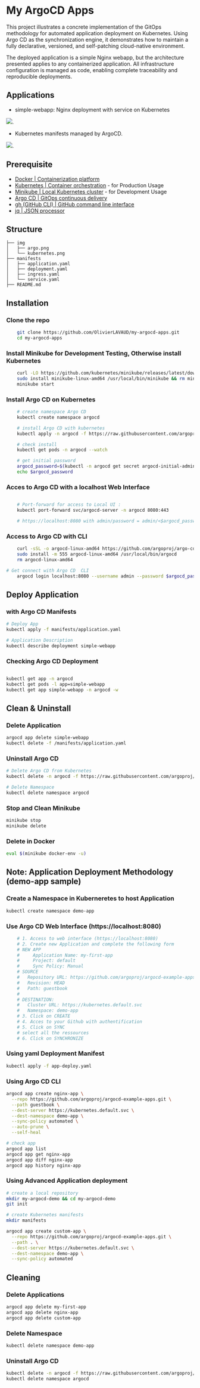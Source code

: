# My ArgoCD Apps

This project illustrates a concrete implementation of the GitOps methodology for automated application deployment on Kubernetes. Using Argo CD as the synchronization engine, it demonstrates how to maintain a fully declarative, versioned, and self-patching cloud-native environment.

The deployed application is a simple Nginx webapp, but the architecture presented applies to any containerized application. All infrastructure configuration is managed as code, enabling complete traceability and reproducible deployments.

## Applications
- simple-webapp: Nginx deployment with service on Kubernetes


![](/img/kubernetes.png).

- Kubernetes manifests managed by ArgoCD.

![](/img/argo.png).



## Prerequisite
- [Docker | Containerization platform](https://www.docker.com/)
- [Kubernetes | Container orchestration](https://kubernetes.io/docs/tasks/toolsinstall-kubectl-linux/) - for Production Usage
- [Minikube | Local Kubernetes cluster](https://minikube.sigs.k8s.io/docs/) - for Development Usage
- [Argo CD | GitOps continuous delivery ](https://argo-cd.readthedocs.io/en/stable/)
- [gh (GitHub CLI) | GitHub command line interface](https://cli.github.com/)
- [jq | JSON processor](https://doc.ubuntu-fr.org/json_query)


## Structure
```text
├── img
│   ├── argo.png
│   └── kubernetes.png
├── manifests
│   ├── application.yaml
│   ├── deployment.yaml
│   ├── ingress.yaml
│   └── service.yaml
├── README.md
```
## Installation 

### Clone the repo 
```bash
    git clone https://github.com/OlivierLAVAUD/my-argocd-apps.git
    cd my-argocd-apps
```
### Install Minikube for Development Testing, Otherwise install Kubernetes 

```bash
    curl -LO https://github.com/kubernetes/minikube/releases/latest/download/minikube-linux-amd64
    sudo install minikube-linux-amd64 /usr/local/bin/minikube && rm minikube-linux-amd64
    minikube start
```

### Install Argo CD on Kubernetes
```bash
    # create namespace Argo CD
    kubectl create namespace argocd

    # install Argo CD with kubernetes
    kubectl apply -n argocd -f https://raw.githubusercontent.com/argoproj/argo-cd/stable/manifests/install.yaml

    # check install
    kubectl get pods -n argocd --watch

    # get initial password
    argocd_password=$(kubectl -n argocd get secret argocd-initial-admin-secret -o jsonpath="{.data.password}" | base64 -d)
    echo $argocd_password

```

### Acces to Argo CD with a localhost Web Interface
```bash

    # Port-forward for access to Local UI :
    kubectl port-forward svc/argocd-server -n argocd 8080:443

    # https://localhost:8080 with admin/password = admin/<$argocd_password>
```

### Access to Argo CD with CLI
```bash
    curl -sSL -o argocd-linux-amd64 https://github.com/argoproj/argo-cd/releases/latest/download/argocd-linux-amd64
    sudo install -m 555 argocd-linux-amd64 /usr/local/bin/argocd
    rm argocd-linux-amd64

# Get connect with Argo CD  CLI
    argocd login localhost:8080 --username admin --password $argocd_password
```

## Deploy Application
### with Argo CD Manifests
```bash
# Deploy App
kubectl apply -f manifests/application.yaml

# Application Description
kubectl describe deployment simple-webapp
```

### Checking Argo CD Deployment
```bash

kubectl get app -n argocd
kubectl get pods -l app=simple-webapp
kubectl get app simple-webapp -n argocd -w
```

## Clean & Uninstall
### Delete Application
```bash
argocd app delete simple-webapp
kubectl delete -f /manifests/application.yaml
```

### Uninstall Argo CD

```bash
# Delete Argo CD from Kubernetes
kubectl delete -n argocd -f https://raw.githubusercontent.com/argoproj/argo-cd/stable/manifests/install.yaml

# Delete Namespace
kubectl delete namespace argocd
```

### Stop and Clean Minikube
```bash
minikube stop
minikube delete
```

### Delete in Docker
```bash
eval $(minikube docker-env -u)
```


## Note: Application Deployment Methodology (demo-app sample)

### Create a Namespace in Kuberneretes to host Application 
```bash
kubectl create namespace demo-app
```


### Use Argo CD Web Interface (https://localhost:8080) 
```bash
    # 1. Access to web interface (https://localhost:8080) 
    # 2. Create new Application and complete the following form 
    # NEW APP
    #     Application Name: my-first-app
    #     Project: default
    #     Sync Policy: Manual
    # SOURCE
    #   Repository URL: https://github.com/argoproj/argocd-example-apps.git
    #   Revision: HEAD
    #   Path: guestbook
    #
    # DESTINATION:
    #   Cluster URL: https://kubernetes.default.svc
    #   Namespace: demo-app
    # 3. Click on CREATE
    # 4. Acces to your Github with authentification
    # 5. Click on SYNC 
    # select all the ressources
    # 6. Click on SYNCHRONIZE

```
### Using yaml Deployment Manifest 
```bash
kubectl apply -f app-deploy.yaml
```

### Using Argo CD CLI
```bash
argocd app create nginx-app \
  --repo https://github.com/argoproj/argocd-example-apps.git \
  --path guestbook \
  --dest-server https://kubernetes.default.svc \
  --dest-namespace demo-app \
  --sync-policy automated \
  --auto-prune \
  --self-heal

# check app
argocd app list
argocd app get nginx-app
argocd app diff nginx-app
argocd app history nginx-app
```

### Using Advanced Application deployment
```bash
# create a local repository
mkdir my-argocd-demo && cd my-argocd-demo
git init

# create Kubernetes manifests
mkdir manifests

argocd app create custom-app \
  --repo https://github.com/argoproj/argocd-example-apps.git \
  --path . \
  --dest-server https://kubernetes.default.svc \
  --dest-namespace demo-app \
  --sync-policy automated
```

## Cleaning
### Delete Applications

```bash
argocd app delete my-first-app
argocd app delete nginx-app
argocd app delete custom-app
```
### Delete Namespace
```bash
kubectl delete namespace demo-app
```

### Uninstall Argo CD

```bash
kubectl delete -n argocd -f https://raw.githubusercontent.com/argoproj/argo-cd/stable/manifests/install.yaml
kubectl delete namespace argocd
```
